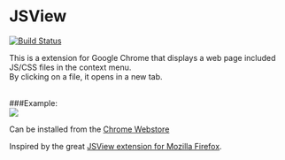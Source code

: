 JSView
======

[![Build Status](https://travis-ci.org/nekman/jsview.png?branch=master)](https://travis-ci.org/nekman/jsview)

This is a extension for Google Chrome that displays a web page included JS/CSS files in the context menu.<br/>
By clicking on a file, it opens in a new tab.<br/><br/>

###Example:
<br/>
<img src="https://lh4.googleusercontent.com/eMwkaGqfyA7mOdG3j1ZWB86c2aguCiKUPm3Au3nqiCLbA2O4BcZFLIGIcg9b8u823LHaq04p=s640-h400-e365-rw"/>

Can be installed from the <a href="https://chrome.google.com/webstore/detail/jsview/gbbhhhbdjckoiclnpaodmiehfmpeiefd">Chrome Webstore</a>


Inspired by the great 
<a href="https://addons.mozilla.org/en-us/firefox/addon/jsview/">JSView extension for Mozilla Firefox</a>.



